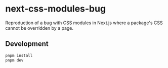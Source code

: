 # next-css-modules-bug

Reproduction of a bug with CSS modules in Next.js where a package's CSS cannot be overridden by a page.

## Development

```bash
pnpm install
pnpm dev
```
